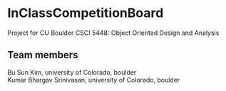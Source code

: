 # InClassCompetitionBoard
Project for CU Boulder CSCI 5448: Object Oriented Design and Analysis
## Team members 
Bu Sun Kim, university of Colorado, boulder\
Kumar Bhargav Srinivasan, university of Colorado, boulder

